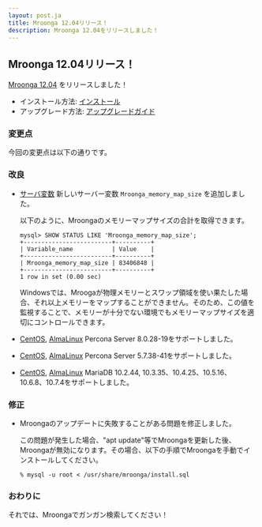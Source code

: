 ```yaml
---
layout: post.ja
title: Mroonga 12.04リリース！
description: Mroonga 12.04をリリースしました！
---
```


## Mroonga 12.04リリース！

[Mroonga 12.04](/ja/docs/news.html#release-12-04) をリリースしました！

* インストール方法: [インストール](/ja/docs/install.html)
* アップグレード方法: [アップグレードガイド](/ja/docs/upgrade.html)

### 変更点

今回の変更点は以下の通りです。

### 改良

* [サーバ変数](/ja/docs/reference/server_variables.html) 新しいサーバー変数 ``Mroonga_memory_map_size`` を追加しました。

  以下のように、Mroongaのメモリーマップサイズの合計を取得できます。

    ```
    mysql> SHOW STATUS LIKE 'Mroonga_memory_map_size';
    +-------------------------+----------+
    | Variable_name           | Value    |
    +-------------------------+----------+
    | Mroonga_memory_map_size | 83406848 |
    +-------------------------+----------+
    1 row in set (0.00 sec)
    ```

  Windowsでは、Mroogaが物理メモリーとスワップ領域を使い果たした場合、それ以上メモリーをマップすることができません。そのため、この値を監視することで、メモリーが十分でない環境でもメモリーマップサイズを適切にコントロールできます。

* [CentOS](/ja/docs/install/centos.html), [AlmaLinux](/ja/docs/install/almalinux.html) Percona Server 8.0.28-19をサポートしました。

* [CentOS](/ja/docs/install/centos.html), [AlmaLinux](/ja/docs/install/almalinux.html) Percona Server 5.7.38-41をサポートしました。

* [CentOS](/ja/docs/install/centos.html), [AlmaLinux](/ja/docs/install/almalinux.html) MariaDB 10.2.44, 10.3.35、10.4.25、10.5.16、10.6.8、10.7.4をサポートしました。

### 修正

* Mroongaのアップデートに失敗することがある問題を修正しました。

  この問題が発生した場合、"apt update"等でMroongaを更新した後、Mroongaが無効になります。その場合、以下の手順でMroongaを手動でインストールしてください。

    ```
    % mysql -u root < /usr/share/mroonga/install.sql
    ```

### おわりに

それでは、Mroongaでガンガン検索してください！
